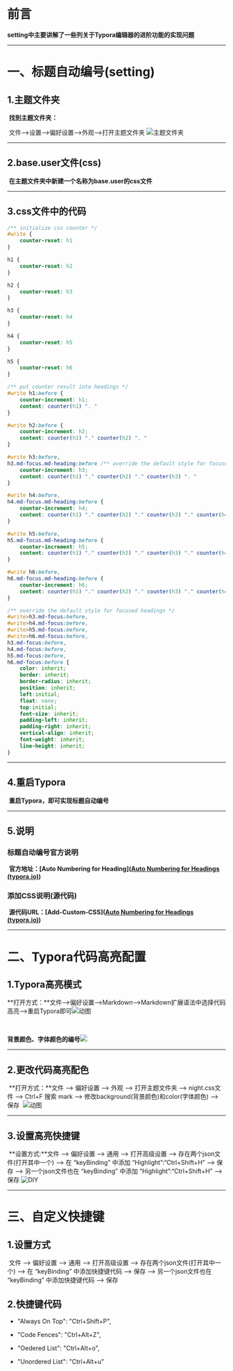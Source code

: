 # 前言

​		**setting中主要讲解了一些列关于Typora编辑器的进阶功能的实现问题**

---



# 一、标题自动编号(setting)

## 1.主题文件夹

​		**找到主题文件夹：**

​				文件-->设置-->偏好设置-->外观-->打开主题文件夹 ![主题文件夹](D:\陈宇鹏\Markdown\Pictures\20190404161453831.png)



---

## 2.base.user文件(css)

​		**在主题文件夹中新建一个名称为base.user的css文件**



---

## 3.css文件中的代码

```css
/** initialize css counter */
#write {
    counter-reset: h1
}

h1 {
    counter-reset: h2
}

h2 {
    counter-reset: h3
}

h3 {
    counter-reset: h4
}

h4 {
    counter-reset: h5
}

h5 {
    counter-reset: h6
}

/** put counter result into headings */
#write h1:before {
    counter-increment: h1;
    content: counter(h1) ". "
}

#write h2:before {
    counter-increment: h2;
    content: counter(h1) "." counter(h2) ". "
}

#write h3:before,
h3.md-focus.md-heading:before /** override the default style for focused headings */ {
    counter-increment: h3;
    content: counter(h1) "." counter(h2) "." counter(h3) ". "
}

#write h4:before,
h4.md-focus.md-heading:before {
    counter-increment: h4;
    content: counter(h1) "." counter(h2) "." counter(h3) "." counter(h4) ". "
}

#write h5:before,
h5.md-focus.md-heading:before {
    counter-increment: h5;
    content: counter(h1) "." counter(h2) "." counter(h3) "." counter(h4) "." counter(h5) ". "
}

#write h6:before,
h6.md-focus.md-heading:before {
    counter-increment: h6;
    content: counter(h1) "." counter(h2) "." counter(h3) "." counter(h4) "." counter(h5) "." counter(h6) ". "
}

/** override the default style for focused headings */
#write>h3.md-focus:before,
#write>h4.md-focus:before,
#write>h5.md-focus:before,
#write>h6.md-focus:before,
h3.md-focus:before,
h4.md-focus:before,
h5.md-focus:before,
h6.md-focus:before {
    color: inherit;
    border: inherit;
    border-radius: inherit;
    position: inherit;
    left:initial;
    float: none;
    top:initial;
    font-size: inherit;
    padding-left: inherit;
    padding-right: inherit;
    vertical-align: inherit;
    font-weight: inherit;
    line-height: inherit;
}
```



---

## 4.重启Typora

​		**重启Typora，即可实现标题自动编号**



---

## 5.说明

### 标题自动编号官方说明

​		**官方地址：[Auto Numbering for Heading]([Auto Numbering for Headings (typora.io)](http://support.typora.io/Auto-Numbering/))**

### 添加CSS说明(源代码)

​		**源代码URL：[Add-Custom-CSS]([Auto Numbering for Headings (typora.io)](http://support.typora.io/Auto-Numbering/))**



---



# 二、Typora代码高亮配置

## 1.Typora高亮模式

​		**打开方式：**文件-->偏好设置-->Markdown-->Markdown扩展语法中选择代码高亮-->重启Typora即可
​		![动图](https://img-blog.csdnimg.cn/20200920101054257.gif#pic_left)

​	

**背景颜色、字体颜色的编号**![](https://raw.githubusercontent.com/might-iLove/clouding/main/img/background.png)



---

## 2.更改代码高亮配色

​		**打开方式：**文件 --> 偏好设置 --> 外观 --> 打开主题文件夹 --> night.css文件 --> Ctrl+F 搜索 mark --> 修改background(背景颜色)和color(字体颜色) --> 保存
​	![动图](https://raw.githubusercontent.com/might-iLove/clouding/main/img/theme.gif)




---
## 3.设置高亮快捷键

​		**设置方式:**文件 --> 偏好设置 --> 通用 --> 打开高级设置 --> 存在两个json文件(打开其中一个) --> 在 “keyBinding” 中添加 “Highlight”:“Ctrl+Shift+H” --> 保存 --> 另一个json文件也在 “keyBinding” 中添加 “Highlight”:“Ctrl+Shift+H” --> 保存
![DIY](https://raw.githubusercontent.com/might-iLove/clouding/main/img/DIY.gif)



---



# 三、自定义快捷键

## 1.设置方式

​		文件 --> 偏好设置 --> 通用 --> 打开高级设置 --> 存在两个json文件(打开其中一个) --> 在 “keyBinding” 中添加快捷键代码  --> 保存 --> 另一个json文件也在 “keyBinding” 中添加快捷键代码 --> 保存

## 2.快捷键代码

* "Always On Top": "Ctrl+Shift+P",   

* "Code Fences": "Ctrl+Alt+Z", 

* "Oedered List": "Ctrl+Alt+o",   

* "Unordered List": "Ctrl+Alt+u"













